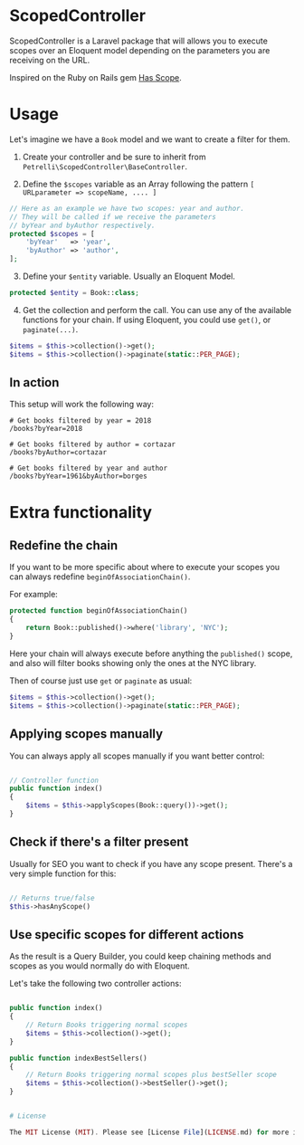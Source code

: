 # ScopedController

ScopedController is a Laravel package that will allows you to execute scopes over an Eloquent model depending on the parameters you are receiving on the URL.

Inspired on the Ruby on Rails gem [Has Scope](https://github.com/plataformatec/has_scope).


# Usage

Let's imagine we have a `Book` model and we want to create a filter for them.

1. Create your controller and be sure to inherit from `Petrelli\ScopedController\BaseController`.

2. Define the `$scopes` variable as an Array following the pattern `[ URLparameter => scopeName, .... ]`

```php
// Here as an example we have two scopes: year and author.
// They will be called if we receive the parameters
// byYear and byAuthor respectively.
protected $scopes = [
    'byYear'   => 'year',
    'byAuthor' => 'author',
];
```

3. Define your `$entity` variable. Usually an Eloquent Model.

```php
protected $entity = Book::class;
```

4. Get the collection and perform the call. You can use any of the available functions for your chain. If using Eloquent, you could use `get()`, or `paginate(...)`.

```php
$items = $this->collection()->get();
$items = $this->collection()->paginate(static::PER_PAGE);

```

## In action

This setup will work the following way:

```
# Get books filtered by year = 2018
/books?byYear=2018

# Get books filtered by author = cortazar
/books?byAuthor=cortazar

# Get books filtered by year and author
/books?byYear=1961&byAuthor=borges

```

# Extra functionality

## Redefine the chain

If you want to be more specific about where to execute your scopes you can always redefine  `beginOfAssociationChain()`.


For example:


```php
protected function beginOfAssociationChain()
{
    return Book::published()->where('library', 'NYC');
}
```

Here your chain will always execute before anything the `published()` scope, and also will filter books showing only the ones at the NYC library.

Then of course just use `get` or `paginate` as usual:

```php
$items = $this->collection()->get();
$items = $this->collection()->paginate(static::PER_PAGE);

```

## Applying scopes manually

You can always apply all scopes manually if you want better control:

```php

// Controller function
public function index()
{
    $items = $this->applyScopes(Book::query())->get();
}

```

## Check if there's a filter present

Usually for SEO you want to check if you have any scope present. There's a very simple function for this:

```php

// Returns true/false
$this->hasAnyScope()

```

## Use specific scopes for different actions

As the result is a Query Builder, you could keep chaining methods and scopes as you would normally do with Eloquent.

Let's take the following two controller actions:


```php

public function index()
{
    // Return Books triggering normal scopes
    $items = $this->collection()->get();
}

public function indexBestSellers()
{
    // Return Books triggering normal scopes plus bestSeller scope
    $items = $this->collection()->bestSeller()->get();
}


# License

The MIT License (MIT). Please see [License File](LICENSE.md) for more information.
